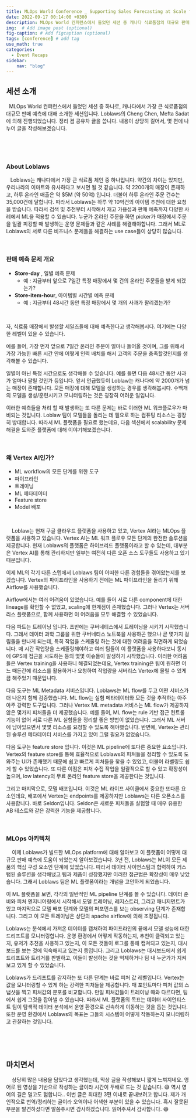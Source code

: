 ```yaml
---
title: MLOps World Conference _ Supporting Sales Forecasting at Scale for Canada’s Largest Grocery Store (1)
date: 2022-09-17 00:14:00 +0300
description: MLOps World 컨퍼런스에서 들었던 세션 중 캐나다 식료품점의 대규모 판매 예측에 대한 발표한 세션을 정리해보았습니다.
img:  # Add image post (optional)
fig-caption: # Add figcaption (optional)
tags: [conference] # add tag
use_math: true
categories:
  - Event Recaps
sidebar:
    nav: "blog"
---
```


## **세션 소개**

&#160;&#160;MLOps World 컨퍼런스에서 들었던 세션 중 하나로, 캐나다에서 가장 큰 식료품점의 대규모 판매 예측에 대해 소개한 세션입니다. Loblaws의 Cheng Chen, Mefta Sadat에 의해 진행되었습니다. 정리 겸 공유차 글을 씁니다. 내용이 상당히 길어서, 몇 편에 나누어 글을 작성해보겠습니다.

​                                       

​                                         

### About Loblaws

&#160;&#160; Loblaws는 캐나다에서 가장 큰 식료품 체인 중 하나입니다. 약간의 차이는 있지만, 우리나라의 이마트와 유사하다고 보시면 될 것 같습니다. 약 2200개의 매장이 존재하고, 하루 온라인 매출은 약 $5M (약 50억) 입니다. 더불어 하루 온라인 주문 건수는 35,000건에 달합니다. 따라서 Loblaws는 하루 약 10억건의 아이템 추천에 대한 요청을 받습니다. 따라서 검색 및 추천부터 시작해서 재고 가용성과 판매 예측까지 다양한 사례에서 ML을 적용할 수 있습니다. 누군가 온라인 주문을 하면 picker가 매장에서 주문을 일괄 피킹할 때 발생하는 운영 문제들과 같은 사례를 해결해야합니다. 그래서 ML로 Loblaws의 서로 다른 비즈니스 문제들을 해결하는 use case들이 상당히 많습니다.

​                      

### 판매 예측 문제 개요

- **Store-day** , 일별 예측 문제
  - 예 : 지금부터 앞으로 7일간 특정 매장에서 몇 건의 온라인 주문들을 받게 되겠는가?
- **Store-item-hour**, 아이템별 시간별 예측 문제
  - 예 : 지금부터 48시간 동안 특정 매장에서 몇 개의 사과가 팔리겠는가?

​                      

자, 식료품 매장에서 발생할 세일즈들에 대해 예측한다고 생각해봅시다. 여기에는 다양한 레벨이 있을 수 있습니다.

예를 들어, 가장 먼저 앞으로 7일간 온라인 주문이 얼마나 들어올 것이며, 그를 위해서 가장 가능한 빠른 시간 안에 어떻게 인력 배치를 해서 고객의 주문을 충족할것인지를 생각해볼 수 있습니다.

일별이 아닌 특정 시간으로도 생각해볼 수 있습니다. 예를 들면 다음 48시간 동안 사과가 얼마나 팔릴 것인가 등입니다. 앞서 언급했듯이 Loblaw는 캐나다에 약 2000개가 넘는 매장이 존재합니다. 모든 매장에 대해 모델을 생성하는 경우를 생각해봅시다. 수백개의 모델을 생성/훈련시키고 모니터링하는 것은 굉장히 어려운 일입니다.

이러한 예측들을 처리 할 때 발생하는 또 다른 문제는 바로 이러한 ML 워크플로우가 마비되는 것입니다. Loblaw 팀이 모델들을 돌리는 데 필요로 하는 컴퓨팅 리소스는 굉장히 방대합니다. 따라서 ML 플랫폼을 필요로 했는데요, 다음 섹션에서 scalability 문제 해결을 도와준 플랫폼에 대해 이야기해보겠습니다.

​                         

### 왜 Vertex AI인가?

-  ML workflow의 모든 단계를 위한 도구
- 파이프라인
- 트레이닝
- ML 메타데이터
- Feature store
- Model 배포

​                           

&#160;&#160;&#160;&#160;Loblaw는 현재 구글 클라우드 플랫폼을 사용하고 있고, Vertex AI라는 MLOps 플랫폼을 사용하고 있습니다. Vertex AI는 ML 워크 플로우 모든 단계의 완전한 솔루션을 제공합니다. 현재 Loblaws의 플랫폼은 하이브리드 플랫폼이라고 할 수 있는데, 대부분은 Vertex AI를 통해 관리하지만 일부는 여전히 다른 오픈 소스 도구들도 사용하고 있기 때문입니다.

이제 ML의 각기 다른 스텝에서 Loblaws 팀이 어떠한 다른 경험들을 겪어왔는지를 보겠습니다. Vertex의 파이프라인을 사용하기 전에는 ML 파이프라인을 돌리기 위해 Airflow를 사용했습니다.

Airflow에서는 여러 어려움이 있었습니다. 예를 들어 서로 다른 component에 대한 lineage를 확인할 수 없었고, scaling에 한계점이 존재했습니다. 그러나 Vertex는 서버리스 플랫폼으로, 함께 사용하면 이 어려움을 모두 해결할 수 있었습니다.

다음 파트는 트레이닝 입니다. 초반에는 쿠버네티스에서 트레이닝을 시키기 시작했습니다. 그래서 데이터 과학 그룹을 위한 쿠버네티스 노트북을 사용하곤 했으나 곧 몇가지 걸림돌을 만나게 되는데, 특히 작업을 스케줄링 하는 것에 대한 어려움을 직면하게 되었습니다. 매 시간 작업량을 스케줄링해야하고 여러 팀들이 이 플랫폼을 사용하다보니 동시에 GPS에 접근을 시도하는 등의 몇몇 이슈들이 발생하기 시작했습니다. 이러한 어려움들은 Vertex training을 사용하니 해결되었는데요, Vertex training은 팀이 원하면 어느 때든간에 리소스를 활용하거나 요청하여 작업량을 서버리스 Vertex에 올릴 수 있게끔 해주었기 때문입니다.

다음 도구는 ML Metadata 서비스입니다. Loblaws는 ML flow를 두고 어떤 서비스가 더 나은지 함께 검증했습니다. ML flow는 실험 메타데이터와 모든 것을 추적하는 아주 아주 강력한 도구입니다. 그러나 Vertex ML metadata 서비스는 ML flow가 제공하지 않은 몇가지 피처들을 더 제공했습니다. 예를 들어, ML flow는 rule 기반 접근 컨트롤 기능이 없어 서로 다른 ML 실험들을 정리할 좋은 방법이 없었습니다. 그래서 ML 서버에 남아있으면서 몇몇 리소스를 요청할 수 있도록 해야했습니다. 반면에, Vertex는 관리된 솔루션 메타데이터 서비스를 가지고 있어 그럴 필요가 없었습니다.

다음 도구는 feature store 입니다. 이것은 ML pipeline에 또다른 중요한 요소입니다. Vertex의 feature store를 통해 효율적으로 Loblaws의 피처들을 정리할 수 있도록 도와주는 UI가 존재했기 때문에 쉽고 빠르게 피처들을 찾을 수 있었고, 더불어 라벨링도 쉽게 할 수 있었습니다. 또 다른 이점은 피처 수집 작업을 일괄적으로 할 수 있고 확장성이 높으며, low latency의 무료 온라인 feature store을 제공한다는 것입니다.

그리고 마지막으로, 모델 배포입니다. 이것은 ML 라이프 사이클에서 중요한 또다른 요소인데요, 배포에서 Vertex는 endpoints를 제공하지만 Loblaws는 다른 오픈소스를 사용합니다. 바로 Seldon입니다. Seldon은 새로운 피처들을 실험할 때 매우 유용한 AB 테스트와 같은 강력한 기능을 제공합니다.

​                                    

### MLOps 아키텍처

&#160;&#160;&#160;&#160;이제 Loblaws가 빌드한 MLOps platform에 대해 알아보고 이 플랫폼이 어떻게 대규모 판매 예측에 도움이 되었는지 알아보겠습니다. 3년 전, Loblaws는 ML이 모든 제품의 핵심 구성 요소인 단계에 있었습니다. 따라서 데이터 사이언스팀과 협력하여 커스텀된 솔루션을 생각해냈고 팀과 제품이 성장했지만 이러한 접근법은 확장성이 매우 낮았습니다. 그래서 Loblaws 팀은 ML 플랫폼이라는 개념을 고안하게 되었습니다. 

이 ML 플랫폼을 보면, 각각의 일반적인 ML pipeline 단계를 볼 수 있습니다. 데이터 준비와 피처 엔지니어링에서 시작해서 모델 트레이닝, 레지스트리, 그리고 매니지먼트가 있고 마지막으로 모델 배포 단계와 모델의 퍼포먼스를 보는 observing 단계가 존재합니다. 그리고 이 모든 트레이닝은 상단의 apache airflow에 의해 조정됩니다.

Loblaws는 분석에서 가져온 데이터를 캡처하여 파이프라인의 끝에서 모델 성능에 대한 드리프트를 모니터링합니다. 운영 환경에서 어떻게 작동하는지, 추천이 클릭되고 있는지, 유저가 추천을 사용하고 있는지, 이 모든 것들이 로그를 통해 캡쳐되고 있는지, 대시보드를 보는 것에 익숙해지고 있는지 등입니다. 그리고 Loblaws는 대시보드에서 쉽게 드리프트와 트리거를 판별하고, 이들이 발생하는 것을 억제하거나 팀 내 누군가가 지켜보고 있게 할 수 있었습니다.

Loblaws가 드리프트를 감지하는 또 다른 단계는 바로 피처 값 레벨입니다. Vertex는 값을 모니터링할 수 있게 하는 강력한 피처들을 제공합니다. 매 포인트마다 피처 값의 스냅샷을 찍고 피처값의 분포를 비교합니다. 만일 피처값들이 트레이닝 때와 다르다면, 팀에서 쉽게 그것을 잡아낼 수 있습니다. 따라서 ML 플랫폼의 목표는 데이터 사이언티스트 팀이 탐색적 데이터 분석에서 운영 환경으로 신속하게 이동하는 것을 돕는 것입니다. 또한 운영 환경에서 Loblaws의 목표는 그들의 시스템이 어떻게 작동하는지 모니터링하고 관찰하는 것입니다.

​                            

​                             

## 마치면서

&#160;&#160;&#160;&#160;상당히 많은 내용을 담았다고 생각했는데, 막상 글을 작성해보니 짧게 느껴지네요. 영어로 된 영상을 기반으로 작성하는 글이라 시간이 두배로 드는 것 같습니다. 😅 역시 영어의 길은 멀고도 험합니다.. 이번 글은 최대한 3편 이내로 끝내보려고 합니다. 제가 개인적으로 번역/정리하는 글이라 오역이나 어색한 부분이 있을 수 있습니다. 혹시 잘못된 부분을 발견하셨다면 말씀주시면 감사하겠습니다. 읽어주셔서 감사합니다. 😄

​        

​                      

​                      













​                              

​                                  

​                                                                               

​              

​                                   

​                                   

​                                   
